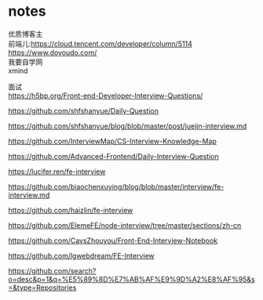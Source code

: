 # notes
优质博客主  
前端儿:https://cloud.tencent.com/developer/column/5114  
https://www.doyoudo.com/  
我要自学网  
xmind

面试  
https://h5bp.org/Front-end-Developer-Interview-Questions/

https://github.com/shfshanyue/Daily-Question  

https://github.com/shfshanyue/blog/blob/master/post/juejin-interview.md


https://github.com/InterviewMap/CS-Interview-Knowledge-Map

https://github.com/Advanced-Frontend/Daily-Interview-Question


https://lucifer.ren/fe-interview


https://github.com/biaochenxuying/blog/blob/master/interview/fe-interview.md

https://github.com/haizlin/fe-interview

https://github.com/ElemeFE/node-interview/tree/master/sections/zh-cn


https://github.com/CavsZhouyou/Front-End-Interview-Notebook

https://github.com/lgwebdream/FE-Interview

https://github.com/search?o=desc&p=1&q=%E5%89%8D%E7%AB%AF%E9%9D%A2%E8%AF%95&s=&type=Repositories

